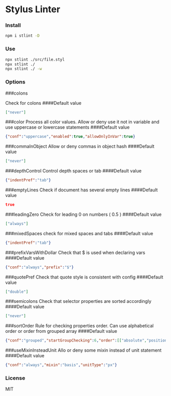 # Stylus Linter
### Install
```bash
npm i stlint -D
```
### Use
```bash
npx stlint ./src/file.styl
npx stlint ./
npx stlint ./ -w
```

### Options
<!-- RULES START -->###colons
Check for colons
####Default value
```json
["never"]
```
###color
Process all color values. Allow or deny use it not in variable and use uppercase or lowercase statements
####Default value
```json
{"conf":"uppercase","enabled":true,"allowOnlyInVar":true}
```
###commaInObject
Allow or deny commas in object hash
####Default value
```json
["never"]
```
###depthControl
Control depth spaces or tab
####Default value
```json
{"indentPref":"tab"}
```
###emptyLines
Check if document has several empty lines
####Default value
```json
true
```
###leadingZero
Check for leading 0 on numbers ( 0.5 )
####Default value
```json
["always"]
```
###mixedSpaces
check for mixed spaces and tabs
####Default value
```json
{"indentPref":"tab"}
```
###prefixVarsWithDollar
Check that $ is used when declaring vars
####Default value
```json
{"conf":"always","prefix":"$"}
```
###quotePref
Check that quote style is consistent with config
####Default value
```json
["double"]
```
###semicolons
Check that selector properties are sorted accordingly
####Default value
```json
["never"]
```
###sortOrder
Rule for checking properties order. Can use alphabetical order or order from grouped array
####Default value
```json
{"conf":"grouped","startGroupChecking":6,"order":[["absolute","position","z-index","top","right","bottom","left"],["content","display","flexbox","flex","flex-grow","flex-shrink","flex-basis","flex-direction","order","flex-order","flex-wrap","flex-flow","justify-content","align-self","align-items","align-content","flex-pack","flex-align","box-sizing","vertical-align","size","width","height","max-width","min-width","max-height","min-height","overflow","overflow-x","overflow-y","float","clear","visibility","opacity","margin","margin-top","margin-right","margin-bottom","margin-left","padding","padding-top","padding-right","padding-bottom","padding-left"],["font","font-family","font-size","font-weight","font-style","font-variant","font-size-adjust","font-stretch","line-height","letter-spacing","text-align","text-align-last","text-decoration","text-emphasis","text-emphasis-position","text-emphasis-style","text-emphasis-color","text-indent","text-justify","text-outline","text-transform","text-wrap","text-overflow","text-overflow-ellipsis","text-overflow-mode","word-spacing","word-wrap","word-break","tab-size","hyphens"],["pointer-events","border","border-spacing","border-collapse","border-width","border-style","border-color","border-top","border-top-width","border-top-style","border-top-color","border-right","border-right-width","border-right-style","border-right-color","border-bottom","border-bottom-width","border-bottom-style","border-bottom-color","border-left","border-left-width","border-left-style","border-left-color","border-radius","border-top-left-radius","border-top-right-radius","border-bottom-right-radius","border-bottom-left-radius","border-image","border-image-source","border-image-slice","border-image-width","border-image-outset","border-image-repeat","border-top-image","border-right-image","border-bottom-image","border-left-image","border-corner-image","border-top-left-image","border-top-right-image","border-bottom-right-image","border-bottom-left-image","color","background","filter","background-color","background-image","background-attachment","background-position","background-position-x","background-position-y","background-clip","background-origin","background-size","background-repeat","clip","list-style","outline","outline-width","outline-style","outline-color","outline-offset","cursor","box-shadow","text-shadow","table-layout","backface-visibility","will-change","transition","transform","animation"]]}
```
###useMixinInsteadUnit
Allo or deny some mixin instead of unit statement
####Default value
```json
{"conf":"always","mixin":"basis","unitType":"px"}
```
<!-- RULES END -->

### License
MIT

